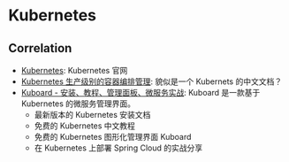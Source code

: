 # Kubernetes

## Correlation

 - [Kubernetes](https://kubernetes.io): Kubernetes 官网
 - [Kubernetes 生产级别的容器编排管理](http://kubernetes.kansea.com): 貌似是一个 Kubernets 的中文文档？
 - [Kuboard - 安装、教程、管理面板、微服务实战](https://kuboard.cn): Kuboard 是一款基于 Kubernetes 的微服务管理界面。
   - 最新版本的 Kubernetes 安装文档
   - 免费的 Kubernetes 中文教程
   - 免费的 Kubernetes 图形化管理界面 Kuboard
   - 在 Kubernetes 上部署 Spring Cloud 的实战分享